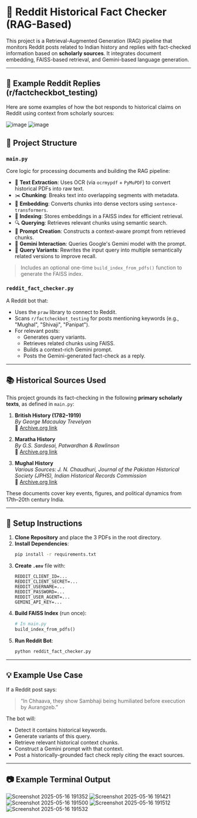 # 🧠 Reddit Historical Fact Checker (RAG-Based)

This project is a Retrieval-Augmented Generation (RAG) pipeline that monitors Reddit posts related to Indian history and replies with fact-checked information based on **scholarly sources**. It integrates document embedding, FAISS-based retrieval, and Gemini-based language generation.

---
## 📸 Example Reddit Replies (r/factcheckbot_testing)
Here are some examples of how the bot responds to historical claims on Reddit using context from scholarly sources:

![image](https://github.com/user-attachments/assets/9854ae74-0f27-4d13-8b99-db55104dcc9a)
![image](https://github.com/user-attachments/assets/7c0ce000-14d2-4176-9543-b6ee834ebab6)


## 📁 Project Structure

### `main.py`
Core logic for processing documents and building the RAG pipeline:
- 📄 **Text Extraction**: Uses OCR (via `ocrmypdf` + `PyMuPDF`) to convert historical PDFs into raw text.
- ✂️ **Chunking**: Breaks text into overlapping segments with metadata.
- 📌 **Embedding**: Converts chunks into dense vectors using `sentence-transformers`.
- 📂 **Indexing**: Stores embeddings in a FAISS index for efficient retrieval.
- 🔍 **Querying**: Retrieves relevant chunks using semantic search.
- 🧩 **Prompt Creation**: Constructs a context-aware prompt from retrieved chunks.
- 🤖 **Gemini Interaction**: Queries Google's Gemini model with the prompt.
- 🧠 **Query Variants**: Rewrites the input query into multiple semantically related versions to improve recall.

> Includes an optional one-time `build_index_from_pdfs()` function to generate the FAISS index.

### `reddit_fact_checker.py`
A Reddit bot that:
- Uses the `praw` library to connect to Reddit.
- Scans `r/factcheckbot_testing` for posts mentioning keywords (e.g., "Mughal", "Shivaji", "Panipat").
- For relevant posts:
  - Generates query variants.
  - Retrieves related chunks using FAISS.
  - Builds a context-rich Gemini prompt.
  - Posts the Gemini-generated fact-check as a reply.

---

## 📚 Historical Sources Used

This project grounds its fact-checking in the following **primary scholarly texts**, as defined in `main.py`:

1. **British History (1782–1919)**  
   *By George Macaulay Trevelyan*  
   📄 [Archive.org link](https://archive.org/details/in.ernet.dli.2015.228096/page/n5/mode/2up)

2. **Maratha History**  
   *By G.S. Sardesai, Patwardhan & Rawlinson*  
   📄 [Archive.org link](https://archive.org/details/in.ernet.dli.2015.514342)

3. **Mughal History**  
   *Various Sources: J. N. Chaudhuri, Journal of the Pakistan Historical Society (JPHS), Indian Historical Records Commission*  
   📄 [Archive.org link](https://archive.org/details/mughal-empire-r.-c.-majumdar-1974)

These documents cover key events, figures, and political dynamics from 17th–20th century India.

---

## 🔧 Setup Instructions

1. **Clone Repository** and place the 3 PDFs in the root directory.
2. **Install Dependencies**:
   ```bash
   pip install -r requirements.txt
   ```
3. **Create `.env`** file with:
   ```env
   REDDIT_CLIENT_ID=...
   REDDIT_CLIENT_SECRET=...
   REDDIT_USERNAME=...
   REDDIT_PASSWORD=...
   REDDIT_USER_AGENT=...
   GEMINI_API_KEY=...
   ```
4. **Build FAISS Index** (run once):
   ```python
   # In main.py
   build_index_from_pdfs()
   ```
5. **Run Reddit Bot**:
   ```bash
   python reddit_fact_checker.py
   ```

---

## 💡 Example Use Case

If a Reddit post says:  
> “In Chhaava, they show Sambhaji being humiliated before execution by Aurangzeb.”

The bot will:
- Detect it contains historical keywords.
- Generate variants of this query.
- Retrieve relevant historical context chunks.
- Construct a Gemini prompt with that context.
- Post a historically-grounded fact check reply citing the exact sources.

---

## 📷 Example Terminal Output

![Screenshot 2025-05-16 191352](https://github.com/user-attachments/assets/415c0975-73ad-440e-88af-91486d0ae7e6)
![Screenshot 2025-05-16 191421](https://github.com/user-attachments/assets/78169441-30e6-4d2a-8bd0-d0562852dd19)
![Screenshot 2025-05-16 191500](https://github.com/user-attachments/assets/c345aacb-7a6a-47e9-9835-ab98ce13496f)
![Screenshot 2025-05-16 191512](https://github.com/user-attachments/assets/d4703e3e-a672-4df3-880f-2191b7ea76b0)
![Screenshot 2025-05-16 191532](https://github.com/user-attachments/assets/f4fb47ce-d273-4127-9fe4-6303728ace36)

